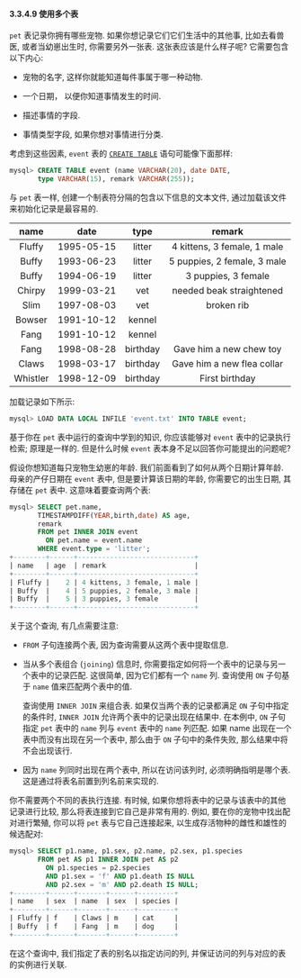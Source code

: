 #### 3.3.4.9 使用多个表

`pet` 表记录你拥有哪些宠物. 如果你想记录它们它们生活中的其他事, 比如去看兽医, 或者当幼崽出生时, 你需要另外一张表. 这张表应该是什么样子呢? 它需要包含以下内心:

- 宠物的名字, 这样你就能知道每件事属于哪一种动物.

- 一个日期， 以便你知道事情发生的时间.

- 描述事情的字段.

- 事情类型字段, 如果你想对事情进行分类.

考虑到这些因素, `event` 表的 [`CREATE TABLE`](https://dev.mysql.com/doc/refman/8.0/en/create-table.html) 语句可能像下面那样:

```sql
mysql> CREATE TABLE event (name VARCHAR(20), date DATE,
       type VARCHAR(15), remark VARCHAR(255));
```

与 `pet` 表一样, 创建一个制表符分隔的包含以下信息的文本文件, 通过加载该文件来初始化记录是最容易的.

| name | date | type | remark |
|:---:|:---:|:---:|:---:|
| Fluffy | 1995-05-15 | litter | 4 kittens, 3 female, 1 male |
| Buffy | 1993-06-23 | litter | 5 puppies, 2 female, 3 male |
| Buffy | 1994-06-19 | litter | 3 puppies, 3 female |
| Chirpy | 1999-03-21 | vet | needed beak straightened |
| Slim | 1997-08-03 | vet | broken rib |
| Bowser | 1991-10-12 | kennel | |
| Fang | 1991-10-12 | kennel | |
| Fang | 1998-08-28 | birthday | Gave him a new chew toy |
| Claws | 1998-03-17 | birthday | Gave him a new flea collar |
| Whistler | 1998-12-09 | birthday | First birthday |

加载记录如下所示:

```sql
mysql> LOAD DATA LOCAL INFILE 'event.txt' INTO TABLE event;
```

基于你在 `pet` 表中运行的查询中学到的知识, 你应该能够对 `event` 表中的记录执行检索; 原理是一样的. 但是什么时候 `event` 表本身不足以回答你可能提出的问题呢?

假设你想知道每只宠物生幼崽的年龄. 我们前面看到了如何从两个日期计算年龄. 母亲的产仔日期在 `event` 表中, 但是要计算该日期的年龄,  你需要它的出生日期, 其存储在 `pet` 表中. 这意味着要查询两个表:

```sql
mysql> SELECT pet.name,
       TIMESTAMPDIFF(YEAR,birth,date) AS age,
       remark
       FROM pet INNER JOIN event
         ON pet.name = event.name
       WHERE event.type = 'litter';
+--------+------+-----------------------------+
| name   | age  | remark                      |
+--------+------+-----------------------------+
| Fluffy |    2 | 4 kittens, 3 female, 1 male |
| Buffy  |    4 | 5 puppies, 2 female, 3 male |
| Buffy  |    5 | 3 puppies, 3 female         |
+--------+------+-----------------------------+
```

关于这个查询, 有几点需要注意:

- `FROM` 子句连接两个表, 因为查询需要从这两个表中提取信息.

- 当从多个表组合 (`joining`) 信息时, 你需要指定如何将一个表中的记录与另一个表中的记录匹配. 这很简单, 因为它们都有一个 `name` 列. 查询使用 `ON` 子句基于 `name` 值来匹配两个表中的值.
	
	查询使用 `INNER JOIN` 来组合表. 如果仅当两个表的记录都满足 `ON` 子句中指定的条件时,  `INNER JOIN` 允许两个表中的记录出现在结果中. 在本例中, `ON` 子句指定 `pet` 表中的 `name` 列与 `event` 表中的 `name` 列匹配. 如果 name 出现在一个表中而没有出现在另一个表中, 那么由于 `ON` 子句中的条件失败, 那么结果中将不会出现该行.

- 因为 `name` 列同时出现在两个表中, 所以在访问该列时, 必须明确指明是哪个表. 这是通过将表名前置到列名前来实现的.

你不需要两个不同的表执行连接. 有时候, 如果你想将表中的记录与该表中的其他记录进行比较, 那么将表连接到它自己是非常有用的. 例如, 要在你的宠物中找出配对进行繁殖, 你可以将 `pet` 表与它自己连接起来, 以生成存活物种的雌性和雄性的候选配对:

```sql
mysql> SELECT p1.name, p1.sex, p2.name, p2.sex, p1.species
       FROM pet AS p1 INNER JOIN pet AS p2
         ON p1.species = p2.species
         AND p1.sex = 'f' AND p1.death IS NULL
         AND p2.sex = 'm' AND p2.death IS NULL;
+--------+------+-------+------+---------+
| name   | sex  | name  | sex  | species |
+--------+------+-------+------+---------+
| Fluffy | f    | Claws | m    | cat     |
| Buffy  | f    | Fang  | m    | dog     |
+--------+------+-------+------+---------+
```

在这个查询中, 我们指定了表的别名以指定访问的列, 并保证访问的列与对应的表的实例进行关联.